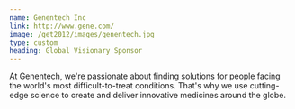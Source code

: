 ```yaml
---
name: Genentech Inc
link: http://www.gene.com/
image: /get2012/images/genentech.jpg
type: custom
heading: Global Visionary Sponsor
---
```


At Genentech, we're passionate about finding solutions for people facing the world's most difficult-to-treat conditions. That's why we use cutting-edge science to create and deliver innovative medicines around the globe.
